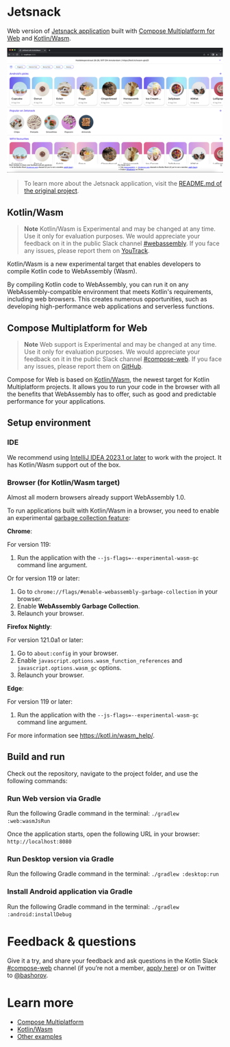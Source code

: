 # Jetsnack

Web version of [Jetsnack application](https://github.com/android/compose-samples/tree/main/Jetsnack) built with [Compose Multiplatform for Web](#compose-multiplatform-for-web) and [Kotlin/Wasm](#kotlinwasm).

![](screenshots/jetsnack.png)

> To learn more about the Jetsnack application, visit the [README.md of the original project](https://github.com/android/compose-samples/tree/main/Jetsnack).

## Kotlin/Wasm

> **Note**
> Kotlin/Wasm is Experimental and may be changed at any time. Use it only for evaluation purposes.
> We would appreciate your feedback on it in the public Slack channel [#webassembly](https://slack-chats.kotlinlang.org/c/webassembly).
> If you face any issues, please report them on [YouTrack](https://youtrack.jetbrains.com/issue/KT-56492).

Kotlin/Wasm is a new experimental target that enables developers to compile Kotlin code to WebAssembly (Wasm).

By compiling Kotlin code to WebAssembly, you can run it on any WebAssembly-compatible environment that meets Kotlin's requirements, including web browsers.
This creates numerous opportunities, such as developing high-performance web applications and serverless functions.

## Compose Multiplatform for Web

> **Note**
> Web support is Experimental and may be changed at any time. Use it only for evaluation purposes.
> We would appreciate your feedback on it in the public Slack channel [#compose-web](https://slack-chats.kotlinlang.org/c/compose-web).
> If you face any issues, please report them on [GitHub](https://github.com/JetBrains/compose-multiplatform/issues).

Compose for Web is based on [Kotlin/Wasm](https://kotl.in/wasm), the newest target for Kotlin Multiplatform projects.
It allows you to run your code in the browser with all the benefits that WebAssembly has to offer, such as good and predictable performance for your applications.

## Setup environment

### IDE

We recommend using [IntelliJ IDEA 2023.1 or later](https://www.jetbrains.com/idea/) to work with the project.
It has Kotlin/Wasm support out of the box.

### Browser (for Kotlin/Wasm target)

Almost all modern browsers already support WebAssembly 1.0.

To run applications built with Kotlin/Wasm in a browser, you need to enable an experimental [garbage collection feature](https://github.com/WebAssembly/gc):

**Chrome**:

For version 119:

  1. Run the application with the `--js-flags=--experimental-wasm-gc` command line argument.

Or for version 119 or later:

  1. Go to `chrome://flags/#enable-webassembly-garbage-collection` in your browser.
  2. Enable **WebAssembly Garbage Collection**.
  3. Relaunch your browser.

**Firefox Nightly**:

For version 121.0a1 or later:

1. Go to `about:config` in your browser.
2. Enable `javascript.options.wasm_function_references` and `javascript.options.wasm_gc` options.
3. Relaunch your browser.

**Edge**:

For version 119 or later:

1. Run the application with the `--js-flags=--experimental-wasm-gc` command line argument.

For more information see https://kotl.in/wasm_help/.

## Build and run

Check out the repository, navigate to the project folder, and use the following commands:

### Run Web version via Gradle

Run the following Gradle command in the terminal: `./gradlew :web:wasmJsRun`

Once the application starts, open the following URL in your browser: `http://localhost:8080`

### Run Desktop version via Gradle

Run the following Gradle command in the terminal: `./gradlew :desktop:run`

### Install Android application via Gradle

Run the following Gradle command in the terminal: `./gradlew :android:installDebug`

# Feedback & questions

Give it a try, and share your feedback and ask questions in the Kotlin Slack [#compose-web](https://slack-chats.kotlinlang.org/c/compose-web) channel (if you’re not a member, [apply here](https://kotl.in/slack)) or on Twitter to [@bashorov](https://twitter.com/bashorov).

# Learn more

* [Compose Multiplatform](https://github.com/JetBrains/compose-multiplatform/#compose-multiplatform)
* [Kotlin/Wasm](https://kotl.in/wasm/)
* [Other examples](../../../#examples)
